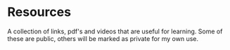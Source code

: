 # Resources

A collection of links, pdf's and videos that are useful for learning.  Some of these are public, others will be marked as private for my own use.
